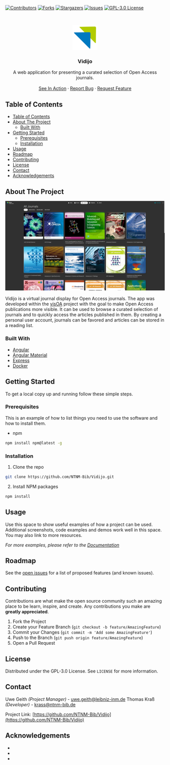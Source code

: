 <!-- @ https://github.com/othneildrew/Best-README-Template -->

<!-- PROJECT SHIELDS -->
<!--
*** I'm using markdown "reference style" links for readability.
*** Reference links are enclosed in brackets [ ] instead of parentheses ( ).
*** See the bottom of this document for the declaration of the reference variables
*** for contributors-url, forks-url, etc. This is an optional, concise syntax you may use.
*** https://www.markdownguide.org/basic-syntax/#reference-style-links
-->

[![Contributors][contributors-shield]][contributors-url]
[![Forks][forks-shield]][forks-url]
[![Stargazers][stars-shield]][stars-url]
[![Issues][issues-shield]][issues-url]
[![GPL-3.0 License][license-shield]][license-url]

<!-- PROJECT LOGO -->
<br />
<p align="center">
  <a href="https://github.com/NTNM-Bib/Vidijo">
    <img src="images/logo.png" alt="Logo" width="80" height="80">
  </a>

  <h3 align="center">Vidijo</h3>

  <p align="center">
    A web application for presenting a curated selection of Open Access journals.
    <br />
    <br />
    <a href="https://www.vidijo.org">See In Action</a>
    ·
    <a href="https://github.com/NTNM-Bib/Vidijo/issues">Report Bug</a>
    ·
    <a href="https://github.com/NTNM-Bib/Vidijo/issues">Request Feature</a>
  </p>
</p>

<!-- TABLE OF CONTENTS -->

## Table of Contents

- [Table of Contents](#table-of-contents)
- [About The Project](#about-the-project)
  - [Built With](#built-with)
- [Getting Started](#getting-started)
  - [Prerequisites](#prerequisites)
  - [Installation](#installation)
- [Usage](#usage)
- [Roadmap](#roadmap)
- [Contributing](#contributing)
- [License](#license)
- [Contact](#contact)
- [Acknowledgements](#acknowledgements)

<!-- ABOUT THE PROJECT -->

## About The Project

[![Vidijo Screen Shot][product-screenshot]](https://www.vidijo.org)

Vidijo is a virtual journal display for Open Access journals. The app was developed within the [visOA](https://visoa.leibniz-inm.de/) project with the goal to make Open Access publications more visible.
It can be used to browse a curated selection of journals and to quickly access the articles published in them.
By creating a personal user account, journals can be favored and articles can be stored in a reading list.

### Built With

- [Angular](https://angular.io/)
- [Angular Material](https://material.angular.io/)
- [Express](https://expressjs.com/)
- [Docker](https://www.docker.com/)

<!-- GETTING STARTED -->

## Getting Started

To get a local copy up and running follow these simple steps.

### Prerequisites

This is an example of how to list things you need to use the software and how to install them.

- npm

```sh
npm install npm@latest -g
```

### Installation

1. Clone the repo

```sh
git clone https://github.com/NTNM-Bib/Vidijo.git
```

2. Install NPM packages

```sh
npm install
```

<!-- USAGE EXAMPLES -->

## Usage

Use this space to show useful examples of how a project can be used. Additional screenshots, code examples and demos work well in this space. You may also link to more resources.

_For more examples, please refer to the [Documentation](https://example.com)_

<!-- ROADMAP -->

## Roadmap

See the [open issues](https://github.com/NTNM-Bib/Vidijo/issues) for a list of proposed features (and known issues).

<!-- CONTRIBUTING -->

## Contributing

Contributions are what make the open source community such an amazing place to be learn, inspire, and create. Any contributions you make are **greatly appreciated**.

1. Fork the Project
2. Create your Feature Branch (`git checkout -b feature/AmazingFeature`)
3. Commit your Changes (`git commit -m 'Add some AmazingFeature'`)
4. Push to the Branch (`git push origin feature/AmazingFeature`)
5. Open a Pull Request

<!-- LICENSE -->

## License

Distributed under the GPL-3.0 License. See `LICENSE` for more information.

<!-- CONTACT -->

## Contact

Uwe Geith _(Project Manager)_ - uwe.geith@leibniz-inm.de
Thomas Kraß _(Developer)_ - krass@ntnm-bib.de

Project Link: [https://github.com/NTNM-Bib/Vidijo](https://github.com/NTNM-Bib/Vidijo)

<!-- ACKNOWLEDGEMENTS -->

## Acknowledgements

- []()
- []()
- []()

<!-- MARKDOWN LINKS & IMAGES -->
<!-- https://www.markdownguide.org/basic-syntax/#reference-style-links -->

[contributors-shield]: https://img.shields.io/github/contributors/NTNM-Bib/Vidijo.svg?style=flat-square
[contributors-url]: https://github.com/NTNM-Bib/Vidijo/graphs/contributors
[forks-shield]: https://img.shields.io/github/forks/NTNM-Bib/Vidijo.svg?style=flat-square
[forks-url]: https://github.com/NTNM-Bib/Vidijo/network/members
[stars-shield]: https://img.shields.io/github/stars/NTNM-Bib/Vidijo.svg?style=flat-square
[stars-url]: https://github.com/NTNM-Bib/Vidijo/stargazers
[issues-shield]: https://img.shields.io/github/issues/NTNM-Bib/Vidijo.svg?style=flat-square
[issues-url]: https://github.com/NTNM-Bib/Vidijo/issues
[license-shield]: https://img.shields.io/github/license/NTNM-Bib/Vidijo.svg?style=flat-square
[license-url]: https://github.com/NTNM-Bib/Vidijo/blob/master/LICENSE.md
[product-screenshot]: images/screenshot.png
